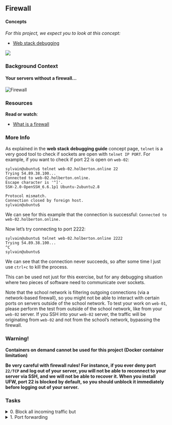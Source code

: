 ## Firewall

#### Concepts

_For this project, we expect you to look at this concept:_

- [Web stack debugging](../0x0D-web_stack_debugging_0/web_stack_debugging.md)

![](https://s3.amazonaws.com/intranet-projects-files/holbertonschool-sysadmin_devops/284/V1HjQ1Y.png)

### Background Context

#### Your servers without a firewall…

![Firewall](Firewall.png)

### Resources

**Read or watch**:

- [What is a firewall](https://en.wikipedia.org/wiki/Firewall_%28computing%29)

### More Info

As explained in the **web stack debugging guide** concept page, `telnet` is a very good tool to check if sockets are open with `telnet IP PORT`. For example, if you want to check if port 22 is open on `web-02`:

```shell
sylvain@ubuntu$ telnet web-02.holberton.online 22
Trying 54.89.38.100...
Connected to web-02.holberton.online.
Escape character is '^]'.
SSH-2.0-OpenSSH_6.6.1p1 Ubuntu-2ubuntu2.8

Protocol mismatch.
Connection closed by foreign host.
sylvain@ubuntu$
```

We can see for this example that the connection is successful: `Connected to web-02.holberton.online.`

Now let’s try connecting to port 2222:

```shell
sylvain@ubuntu$ telnet web-02.holberton.online 2222
Trying 54.89.38.100...
^C
sylvain@ubuntu$
```

We can see that the connection never succeeds, so after some time I just use `ctrl+c` to kill the process.

This can be used not just for this exercise, but for any debugging situation where two pieces of software need to communicate over sockets.

Note that the school network is filtering outgoing connections (via a network-based firewall), so you might not be able to interact with certain ports on servers outside of the school network. To test your work on `web-01`, please perform the test from outside of the school network, like from your `web-02` server. If you SSH into your `web-02` server, the traffic will be originating from `web-02` and not from the school’s network, bypassing the firewall.

### Warning!

**Containers on demand cannot be used for this project (Docker container limitation)**

**Be very careful with firewall rules! For instance, if you ever deny port `22/TCP` and log out of your server, you will not be able to reconnect to your server via SSH, and we will not be able to recover it. When you install UFW, port 22 is blocked by default, so you should unblock it immediately before logging out of your server.**

### Tasks

<details>
<summary>0. Block all incoming traffic but</summary>

We're going to set up the `ufw` firewall and establish some regulations on `web-01`.

_Requirments:_
- Be implemented on `web-01` (you’re welcome to apply them on `lb-01` and `web-02`, but they won’t be verified)
- Adjust `ufw` to block all incoming connections, excluding:
	- TCP ports: `22` (for SSH)
	- `443` (for HTTPS SSL)
	- `80` (for HTTP)

Include the `ufw` commands you utilized in your response file.

***
**File:**
- File: `0-block_all_incoming_traffic_but`
</details>

<details>
<summary>1. Port forwarding</summary>

Firewalls have the capability to not just filter requests, but also reroute them.

_Requirements:_
- Set up `web-01` in such a way that its firewall routes traffic from port `8080/TCP` to port `80/TCP`.
- The `ufw` configuration file that you altered to accomplish this should be duplicated and included in your response file.

Terminal in `web-01`:
```shell
root@03-web-01:~# netstat -lpn
Active Internet connections (only servers)
Proto Recv-Q Send-Q Local Address           Foreign Address         State       PID/Program name
tcp        0      0 0.0.0.0:80              0.0.0.0:*               LISTEN      2473/nginx
tcp        0      0 0.0.0.0:22              0.0.0.0:*               LISTEN      978/sshd
tcp6       0      0 :::80                   :::*                    LISTEN      2473/nginx
tcp6       0      0 :::22                   :::*                    LISTEN      978/sshd
udp        0      0 0.0.0.0:68              0.0.0.0:*                           594/dhclient
udp        0      0 0.0.0.0:54432           0.0.0.0:*                           594/dhclient
udp6       0      0 :::32563                :::*                                594/dhclient
Active UNIX domain sockets (only servers)
Proto RefCnt Flags       Type       State         I-Node   PID/Program name    Path
unix  2      [ ACC ]     SEQPACKET  LISTENING     7175     433/systemd-udevd   /run/udev/control
unix  2      [ ACC ]     STREAM     LISTENING     6505     1/init              @/com/ubuntu/upstart
unix  2      [ ACC ]     STREAM     LISTENING     8048     741/dbus-daemon     /var/run/dbus/system_bus_socket
unix  2      [ ACC ]     STREAM     LISTENING     8419     987/acpid           /var/run/acpid.socket
root@03-web-01:~#
root@03-web-01:~# grep listen /etc/nginx/sites-enabled/default
    listen 80 default_server;
    listen [::]:80 default_server ipv6only=on;
    # pass the PHP scripts to FastCGI server listening on 127.0.0.1:9000
#   listen 8000;
#   listen somename:8080;
#   listen 443;
root@03-web-01:~#
```
- My ``nginx`` web server is exclusively monitoring port ``80``
- According to ``netstat``, there are no services listening on port ``8080``.

Terminal in `web-02`:
```shell
ubuntu@03-web-02:~$ curl -sI web-01.holberton.online:80
HTTP/1.1 200 OK
Server: nginx/1.4.6 (Ubuntu)
Date: Tue, 07 Mar 2017 02:14:41 GMT
Content-Type: text/html
Content-Length: 612
Last-Modified: Tue, 04 Mar 2014 11:46:45 GMT
Connection: keep-alive
ETag: "5315bd25-264"
Accept-Ranges: bytes

ubuntu@03-web-02:~$ curl -sI web-01.holberton.online:8080
HTTP/1.1 200 OK
Server: nginx/1.4.6 (Ubuntu)
Date: Tue, 07 Mar 2017 02:14:43 GMT
Content-Type: text/html
Content-Length: 612
Last-Modified: Tue, 04 Mar 2014 11:46:45 GMT
Connection: keep-alive
ETag: "5315bd25-264"
Accept-Ranges: bytes

ubuntu@03-web-02:~$
```
I use `curl` to make a request to `web-01.holberton.online`. Given that my firewall is rerouting the ports, I receive a `HTTP 200` response on both port `80/TCP` and port `8080/TCP`.
***
**File:**
- File: `100-port_forwarding`
</details>
